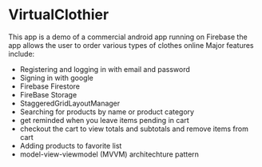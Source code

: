 # VirtualClothier
This app is a demo of a commercial android app running on Firebase
the app allows the user to order various types of clothes online
Major features include:
- Registering and logging in with email and password
- Signing in with google
- Firebase Firestore
- FireBase Storage
- StaggeredGridLayoutManager
- Searching for products by name or product category
- get reminded when you leave  items pending in cart
- checkout the cart to view totals and subtotals and remove items from cart
- Adding products to favorite list
- model-view-viewmodel (MVVM) architechture pattern


